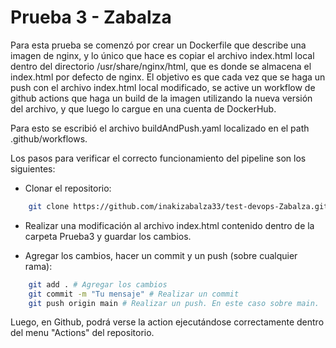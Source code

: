 # Prueba 3 - Zabalza

Para esta prueba se comenzó por crear un Dockerfile que describe una imagen de nginx, y lo único que hace es copiar el archivo index.html local dentro del directorio /usr/share/nginx/html, que es donde se almacena el index.html por defecto de nginx. El objetivo es que cada vez que se haga un push con el archivo index.html local modificado, se active un workflow de github actions que haga un build de la imagen utilizando la nueva versión del archivo, y que luego lo cargue en una cuenta de DockerHub.

Para esto se escribió el archivo buildAndPush.yaml localizado en el path .github/workflows.

Los pasos para verificar el correcto funcionamiento del pipeline son los siguientes:

- Clonar el repositorio:

```bash
    git clone https://github.com/inakizabalza33/test-devops-Zabalza.git # Clonar el repositorio
```

- Realizar una modificación al archivo index.html contenido dentro de la carpeta Prueba3 y guardar los cambios.

- Agregar los cambios, hacer un commit y un push (sobre cualquier rama):

```bash
    git add . # Agregar los cambios
    git commit -m "Tu mensaje" # Realizar un commit
    git push origin main # Realizar un push. En este caso sobre main.
```

Luego, en Github, podrá verse la action ejecutándose correctamente dentro del menu "Actions" del repositorio. 
